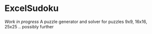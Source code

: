 # ExcelSudoku

*Work in progress*
A puzzle generator and solver for puzzles 9x9, 16x16, 25x25 .. possibly further 

